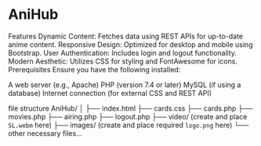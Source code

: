 # AniHub
Features
Dynamic Content: Fetches data using REST APIs for up-to-date anime content.
Responsive Design: Optimized for desktop and mobile using Bootstrap.
User Authentication: Includes login and logout functionality.
Modern Aesthetic: Utilizes CSS for styling and FontAwesome for icons.
Prerequisites
Ensure you have the following installed:

A web server (e.g., Apache)
PHP (version 7.4 or later)
MySQL (if using a database)
Internet connection (for external CSS and REST API)



file structure
AniHub/
│
├── index.html
├── cards.css
├── cards.php
├── movies.php
├── airing.php
├── logout.php
├── video/ (create and place `SL.webm` here)
├── images/ (create and place required `logo.png` here)
└── other necessary files...



